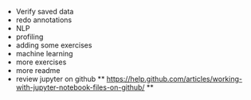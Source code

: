 * Verify saved data 
* redo annotations
* NLP
* profiling
* adding some exercises
* machine learning 
* more exercises
* more readme
* review jupyter on github
** https://help.github.com/articles/working-with-jupyter-notebook-files-on-github/ 
**
